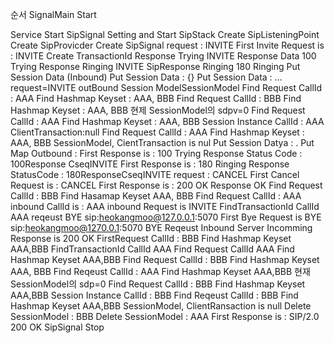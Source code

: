 

순서
SignalMain Start

Service Start
SipSignal Setting and Start
SipStack Create
SipListeningPoint Create
SipProvicder Create
SipSignal
request : INVITE
First Invite Request is : INVITE
Create TransactionId
Response Trying INVITE
Response Data 100 Trying
Response Ringing INVITE
SipResponse Ringing 180 Ringing
Put Session Data (Inbound)
Put Session Data : {}
Put Session Data : ... request=INVITE
outBound Session ModelSessionModel
Find Request CallId : AAA
Find Hashmap Keyset : AAA, BBB
Find Request CallId : BBB
Find Hashmap Keyset : AAA, BBB
현제 SessionModel의 sdpv=0
Find Request CallId : AAA
Find Hashmap Keyset : AAA, BBB
Session Instance CallId : AAA ClientTransaction:null
Find Request CallId : AAA
Find Hashmap Keyset : AAA, BBB
SessionModel, CientTransaction is nul
Put Session Datya : .
Put Map Outbound :
First Response is : 100 Trying
Response Status Code : 100Response CseqINVITE
First Response is : 180 Ringing
Response StatusCode : 180ResponseCseqINVITE
request : CANCEL
First Cancel Request is : CANCEL
First Response is : 200 OK
Response OK
Find Request CallId : BBB
Find Hasamap Keyset AAA, BBB
Find Request CallId : AAA
inbound CallId is : AAA inbound Request is INVITE
FindTransactionId CallId AAA
reqeust BYE sip:heokangmoo@127.0.0.1:5070
First Bye Request is BYE sip:heokangmoo@1270.0.1:5070
BYE Reqeust Inbound Server
Incomming Response is 200 OK
FirstRequest CallId : BBB
Find Hashmap Keyset AAA,BBB
FindTransactionId CallId AAA
Find Request CallId AAA
Find Hashmap Keyset AAA,BBB
Find Request CallId : BBB
Find Hashmap Keyset AAA, BBB
Find Reqeust CallId : AAA
Find Hashmap Keyset AAA,BBB
현재 SessionModel의 sdp=0
Find Request CallId : BBB
Find Hashmap Keyset AAA,BBB
Session Instance CallId : BBB
Find Reqeust CallId : BBB
Find Hashmap Keyset AAA,BBB
SessionModel, ClientRansaction is null
Delete SessionModel : BBB
Delete SessionModel : AAA
First Response is : SIP/2.0 200 OK
SipSignal Stop


